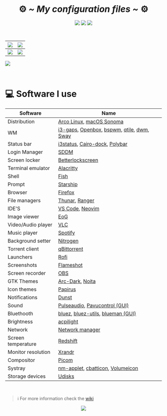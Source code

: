 <!-- HEADERS -->
<h1 align="center">
 ⚙️
  <b> 
   <i>
    ~ My configuration files ~
   </i>
  </b>
  ⚙️
</h1>

<div align="center">
  <img src="https://img.shields.io/github/stars/jorgeloopzz/dotfiles?style=for-the-badge&logo=starship&labelColor=%23232634&color=%23a6d189"> 
  <img src="https://img.shields.io/badge/Open_Source-maker?style=for-the-badge&logo=opensourceinitiative&logoColor=%23f2d5cf&labelColor=%23232634&color=%23ca9ee6"> 
  <img src="https://img.shields.io/badge/Linux-maker?style=for-the-badge&logo=linux&logoColor=%23c6d0f5&labelColor=%23232634&color=%23e5c890"> 
</div>

&nbsp;

| [<img src="https://raw.githubusercontent.com/jorgeloopzz/dotfiles/master/.screenshots/i3-ex.png" />](https://github.com/jorgeloopzz/dotfiles/tree/master/.config/i3) | [<img src="https://raw.githubusercontent.com/jorgeloopzz/dotfiles/master/.screenshots/openbox-ex.png" />](https://github.com/jorgeloopzz/dotfiles/tree/master/.config/openbox) |
| -------------------------------------------------------------------------------------------------------------------------------------------------------------------------- | ------------------------------------------------------------------------------------------------------------------------------------------------------------------------------ |
| [<img src="https://raw.githubusercontent.com/jorgeloopzz/dotfiles/master/.screenshots/sway-ex.png" />](https://github.com/jorgeloopzz/dotfiles/tree/master/.config/sway) | [<img src="https://raw.githubusercontent.com/jorgeloopzz/dotfiles/master/.screenshots/bspwm-ex.png" />](https://github.com/jorgeloopzz/dotfiles/tree/master/.config/bspwm) |

[<img src="https://raw.githubusercontent.com/jorgeloopzz/dotfiles/master/.screenshots/qtile-ex.png" />](https://github.com/jorgeloopzz/dotfiles/tree/master/.config/qtile)

&nbsp;

# 💻 Software I use

| Software                                          | Name                                                                                                                                                                                                                                                                 |
| ------------------------------------------------- | -------------------------------------------------------------------------------------------------------------------------------------------------------------------------------------------------------------------------------------------------------------------- |
| Distribution                                      | [Arco Linux](https://github.com/jorgeloopzz/dotfiles/tree/master), [macOS Sonoma](https://github.com/jorgeloopzz/dotfiles/tree/mac)                                                                                                                                                                                                                                 |
| WM                                                | [i3-gaps](https://i3wm.org/), [Openbox](https://wiki.archlinux.org/title/Openbox), [bspwm](https://wiki.archlinux.org/title/Bspwm), [qtile](https://wiki.archlinux.org/title/Qtile), [dwm](https://dwm.suckless.org/), [Sway](https://wiki.archlinux.org/title/Sway) |
| Status bar                                        | [i3status](https://i3wm.org/docs/i3status.html), [Cairo-dock](https://wiki.archlinux.org/title/Cairo-Dock), [Polybar](https://github.com/polybar/polybar)                                                                                                            |
| Login Manager                                     | [SDDM](https://wiki.archlinux.org/title/SDDM)                                                                                                                                                                                                                        |
| Screen locker                                     | [Betterlockscreen](https://github.com/betterlockscreen/betterlockscreen)                                                                                                                                                                                             |
| Terminal emulator                                 | [Alacritty](https://wiki.archlinux.org/title/Alacritty)                                                                                                                                                                                                              |
| Shell                                             | [Fish](https://fishshell.com/)                                                                                                                                                                                                                                       |
| Prompt                                            | [Starship](https://starship.rs/)                                                                                                                                                                                                                                     |
| Browser                                           | [Firefox](https://www.mozilla.org/en-US/firefox/new/)                                                                                                                                                                                                                |
| File managers                                     | [Thunar](https://github.com/jorgeloopzz/dotfiles/wiki/Thunar), [Ranger](https://github.com/jorgeloopzz/dotfiles/tree/master/.config/ranger)                                                                                                                                      |
| IDE'S                                             | [VS Code](https://wiki.archlinux.org/title/Visual_Studio_Code), [Neovim](https://wiki.archlinux.org/title/Neovim)                                                                                                                                                          |
| Image viewer                                      | [EoG](https://wiki.gnome.org/Apps/EyeOfGnome)                                                                                                                                                                                                                        |
| Video/Audio player                                | [VLC](https://wiki.archlinux.org/title/VLC_media_player)                                                                                                                                                                                                             |
| Music player                                      | [Spotify](https://github.com/abba23/spotify-adblock)                                                                                                                                                                                                                  |
| Background setter                                 | [Nitrogen](https://wiki.archlinux.org/title/Nitrogen)                                                                                                                                                                                                                |
| Torrent client                                    | [qBittorrent](https://www.qbittorrent.org/)                                                                                                                                                                                                                          |
| Launchers                                         | [Rofi](https://wiki.archlinux.org/title/Rofi)                                                                                                                                                                                                                        |
| Screenshots                                       | [Flameshot](https://flameshot.org/)                                                                                                                                                                                                                                  |
| Screen recorder                                   | [OBS](https://wiki.archlinux.org/title/Open_Broadcaster_Software)                                                                                                                                                                                                    |
| GTK Themes                                        | [Arc-Dark](https://www.gnome-look.org/p/1181106/), [Noita](https://github.com/addy-dclxvi/gtk-theme-collections)                                                                                                                                                     |
| Icon themes                                       | [Papirus](https://github.com/PapirusDevelopmentTeam/papirus-icon-theme)                                                                                                                                                                                              |
| Notifications                                     | [Dunst](https://wiki.archlinux.org/title/Dunst)                                                                                                                                                                                                                      |
| Sound                                             | [Pulseaudio](https://wiki.archlinux.org/title/PulseAudio), [Pavucontrol (GUI)](https://github.com/pulseaudio/pavucontrol)                                                                                                                                            |
| Bluethooth                                        | [bluez](https://wiki.archlinux.org/title/bluetooth), [bluez-utils](https://wiki.archlinux.org/title/bluetooth), [blueman (GUI)](https://github.com/blueman-project/blueman)                                                                                          |
| Brightness                                        | [acpilight](https://gitlab.com/wavexx/acpilight)                                                                                                                                                                                                                     |
| Network                                           | [Network manager](https://wiki.archlinux.org/title/NetworkManager)                                                                                                                                                                                                   |
| Screen temperature                                | [Redshift](https://wiki.archlinux.org/title/Redshift)                                                                                                                                                                                                                |
| Monitor resolution                                | [Xrandr](https://wiki.archlinux.org/title/Xrandr)                                                                                                                                                                                                                    |
| Compositor                                        | [Picom](https://wiki.archlinux.org/title/Picom)                                                                                                                                                                                                                      |
| Systray                                           | [nm-applet](https://wiki.archlinux.org/title/NetworkManager#nm-applet), [cbatticon](https://github.com/valr/cbatticon), [Volumeicon](https://github.com/Maato/volumeicon)                                                                                            |
| Storage devices                                   | [Udisks](https://wiki.archlinux.org/title/Udisks)         |

&nbsp;

> ℹ️ For more information check the [wiki](https://github.com/jorgeloopzz/dotfiles/wiki)

<p align="center"><img src="https://img.shields.io/github/license/jorgeloopzz/dotfiles?style=flat-square&logo=github&label=License&labelColor=%23181717&color=e78284"/></p>
